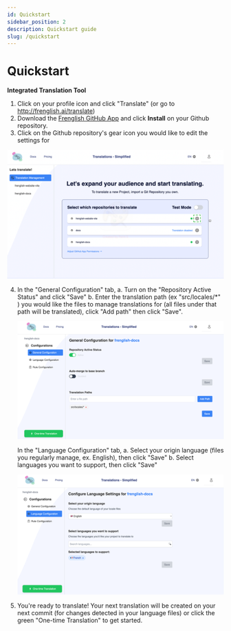 ```yaml
---
id: Quickstart
sidebar_position: 2
description: Quickstart guide
slug: /quickstart
---
```


# Quickstart

**Integrated Translation Tool**
1. Click on your profile icon and click "Translate" (or go to http://frenglish.ai/translate)
2. Download the [Frenglish GitHub App](https://github.com/apps/frenglish-translation) and click **Install** on your Github repository.
3. Click on the Github repository's gear icon you would like to edit the settings for

![Translation Management](../../../../assets/translation-management-page.png)

4. In the "General Configuration" tab, 
    a. Turn on the "Repository Active Status" and click "Save"
    b. Enter the translation path (ex "src/locales/*" ) you would like the files to manage translations for (all files under that path will be translated), click "Add path" then click "Save".

   ![General Configuration](../../../../assets/general-configuration.png)

    In the "Language Configuration" tab,
    a. Select your origin language (files you regularly manage, ex. English), then click "Save"
    b. Select languages you want to support, then click "Save"

   ![Language Configuration](../../../../assets/language-configuration.png)

5. You're ready to translate! Your next translation will be created on your next commit (for changes detected in your language files) or click the green "One-time Translation" to get started.